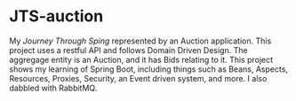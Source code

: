 # JTS-auction
My *Journey Through Sping* represented by an Auction application. This project uses a restful API and follows Domain Driven Design. The aggregage entity is an Auction, and it has Bids relating to it. This project shows my learning of Spring Boot, including things such as Beans, Aspects, Resources, Proxies, Security, an Event driven system, and more. I also dabbled with RabbitMQ. 
